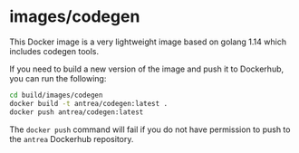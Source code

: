 # images/codegen

This Docker image is a very lightweight image based on golang 1.14 which
includes codegen tools.

If you need to build a new version of the image and push it to Dockerhub, you
can run the following:

```bash
cd build/images/codegen
docker build -t antrea/codegen:latest .
docker push antrea/codegen:latest
```

The `docker push` command will fail if you do not have permission to push to the
`antrea` Dockerhub repository.
